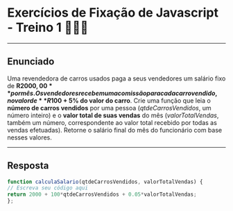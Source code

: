 # Exercícios de Fixação de Javascript - Treino 1 🏋🏽‍♀️
* * *
## Enunciado
Uma revendedora de carros usados paga a seus vendedores um salário fixo de **R$2000,00** por mês. Os vendedores recebem uma comissão para cada carro vendido, no valor de **R$100 + 5% do valor do carro**.
Crie uma função que leia o **número de carros vendidos** por uma pessoa (*qtdeCarrosVendidos*, um número inteiro) e o **valor total de suas vendas** do mês (*valorTotalVendas*, também um número, correspondente ao valor total recebido por todas as vendas efetuadas).
Retorne o salário final do mês do funcionário com base nesses valores.
* * *
## Resposta
~~~javascript
function calculaSalario(qtdeCarrosVendidos, valorTotalVendas) {
// Escreva seu código aqui
return 2000 + 100*qtdeCarrosVendidos + 0.05*valorTotalVendas;
};
~~~

